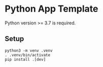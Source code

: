 # Python App Template

Python version >= 3.7 is required.

## Setup

```
python3 -m venv .venv
. .venv/bin/activate
pip install .[dev]
```
